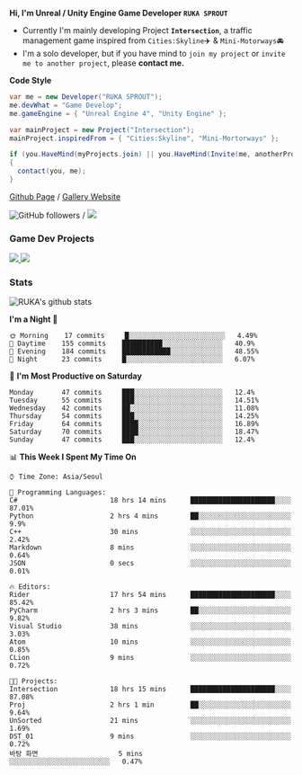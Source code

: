 **Hi, I'm Unreal / Unity Engine Game Developer `RUKA SPROUT`**

- Currently I'm mainly developing Project **`Intersection`**, a traffic management game inspired from `Cities:Skyline`✈️ & `Mini-Motorways`🚘
- I'm a solo developer, but if you have mind to `join my project` or `invite me to another project`, please **contact me.**

**Code Style**

```csharp
var me = new Developer("RUKA SPROUT");
me.devWhat = "Game Develop";
me.gameEngine = { "Unreal Engine 4", "Unity Engine" };
```

```csharp
var mainProject = new Project("Intersection");
mainProject.inspiredFrom = { "Cities:Skyline", "Mini-Mortorways" };

if (you.HaveMind(myProjects.join) || you.HaveMind(Invite(me, anotherProject)))
{
  contact(you, me);
}
```

[Github Page](https://lutca1320.github.io/) / [Gallery Website](https://rukasp.xyz/)

![GitHub followers](https://img.shields.io/github/followers/lutca1320?label=Follow&style=social) / [![](https://img.shields.io/badge/Gmail-lutca1320%40gmail.com-blue)](mailto:lutca1320@gmail.com)

### Game Dev Projects

<a href="https://github.com/lutca1320/Intersection">
  <img src="https://github-readme-stats.vercel.app/api/pin/?username=lutca1320&repo=Intersection" />
</a>
<a href="https://github.com/lutca1320/Together">
  <img src="https://github-readme-stats.vercel.app/api/pin/?username=lutca1320&repo=Together" />
</a>


### Stats

![RUKA's github stats](https://github-readme-stats.vercel.app/api?username=lutca1320&show_icons=true&include_all_commits=true&count_private=true&hide=contribs,prs)

<!--START_SECTION:waka-->
**I'm a Night 🦉** 

```text
🌞 Morning    17 commits     █░░░░░░░░░░░░░░░░░░░░░░░░   4.49% 
🌆 Daytime    155 commits    ██████████░░░░░░░░░░░░░░░   40.9% 
🌃 Evening    184 commits    ████████████░░░░░░░░░░░░░   48.55% 
🌙 Night      23 commits     █░░░░░░░░░░░░░░░░░░░░░░░░   6.07%

```
📅 **I'm Most Productive on Saturday** 

```text
Monday       47 commits     ███░░░░░░░░░░░░░░░░░░░░░░   12.4% 
Tuesday      55 commits     ███░░░░░░░░░░░░░░░░░░░░░░   14.51% 
Wednesday    42 commits     ██░░░░░░░░░░░░░░░░░░░░░░░   11.08% 
Thursday     54 commits     ███░░░░░░░░░░░░░░░░░░░░░░   14.25% 
Friday       64 commits     ████░░░░░░░░░░░░░░░░░░░░░   16.89% 
Saturday     70 commits     ████░░░░░░░░░░░░░░░░░░░░░   18.47% 
Sunday       47 commits     ███░░░░░░░░░░░░░░░░░░░░░░   12.4%

```


📊 **This Week I Spent My Time On** 

```text
⌚︎ Time Zone: Asia/Seoul

💬 Programming Languages: 
C#                       18 hrs 14 mins      █████████████████████░░░░   87.01% 
Python                   2 hrs 4 mins        ██░░░░░░░░░░░░░░░░░░░░░░░   9.9% 
C++                      30 mins             ░░░░░░░░░░░░░░░░░░░░░░░░░   2.42% 
Markdown                 8 mins              ░░░░░░░░░░░░░░░░░░░░░░░░░   0.64% 
JSON                     0 secs              ░░░░░░░░░░░░░░░░░░░░░░░░░   0.01%

🔥 Editors: 
Rider                    17 hrs 54 mins      █████████████████████░░░░   85.42% 
PyCharm                  2 hrs 3 mins        ██░░░░░░░░░░░░░░░░░░░░░░░   9.82% 
Visual Studio            38 mins             ░░░░░░░░░░░░░░░░░░░░░░░░░   3.03% 
Atom                     10 mins             ░░░░░░░░░░░░░░░░░░░░░░░░░   0.85% 
CLion                    9 mins              ░░░░░░░░░░░░░░░░░░░░░░░░░   0.72%

🐱‍💻 Projects: 
Intersection             18 hrs 15 mins      █████████████████████░░░░   87.08% 
Proj                     2 hrs 1 min         ██░░░░░░░░░░░░░░░░░░░░░░░   9.64% 
UnSorted                 21 mins             ░░░░░░░░░░░░░░░░░░░░░░░░░   1.69% 
DST_01                   9 mins              ░░░░░░░░░░░░░░░░░░░░░░░░░   0.72% 
바탕 화면                    5 mins              ░░░░░░░░░░░░░░░░░░░░░░░░░   0.47%

```


<!--END_SECTION:waka-->
